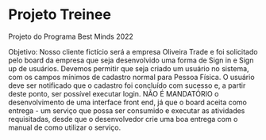 # Projeto Treinee
 Projeto do Programa Best Minds 2022

 Objetivo:
 Nosso cliente fictício será a empresa Oliveira Trade e foi solicitado pelo board da empresa que seja desenvolvido uma forma de Sign in e Sign up de usuários. Devemos permitir que seja criado um usuário no sistema, com os campos mínimos de cadastro normal para Pessoa Física. O usuário deve ser notificado que o cadastro foi concluído com sucesso e, a partir deste ponto, ser possível executar login. NÃO É MANDATÓRIO o desenvolvimento de uma interface front end, já que o board aceita como entrega - um serviço que possa ser consumido e executar as atividades requisitadas, desde que o desenvolvedor crie uma boa entrega com o manual de como utilizar o serviço. 

